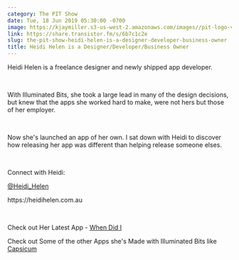```yaml
---
category: The PIT Show
date: Tue, 18 Jun 2019 05:30:00 -0700
image: https://kjaymiller.s3-us-west-2.amazonaws.com/images//pit-logo-v5.jpg
link: https://share.transistor.fm/s/6b7c1c2e
slug: the-pit-show-heidi-helen-is-a-designer-developer-business-owner
title: Heidi Helen is a Designer/Developer/Business Owner
---
```


<p>Heidi Helen is a freelance designer and newly shipped app developer. </p><p><br /></p><p>With Illuminated Bits, she took a large lead in many of the design decisions, but knew that the apps she worked hard to make, were not hers but those of her employer. </p><p><br /></p><p>Now she's launched an app of her own. I sat down with Heidi to discover how releasing her app was different than helping release someone elses. </p><p><br /></p><p>Connect with Heidi:</p><p><a href="https://twitter.com/heidi_helen">@Heidi_Helen</a></p><p>https://heidihelen.com.au</p><p><br /></p><p>Check out Her Latest App - <a href="https://apps.apple.com/us/app/when-did-i/id1463692593">When Did I</a></p><p>Check out Some of the other Apps she's Made with Illuminated Bits like <a href="https://capsicum.app">Capsicum</a></p>